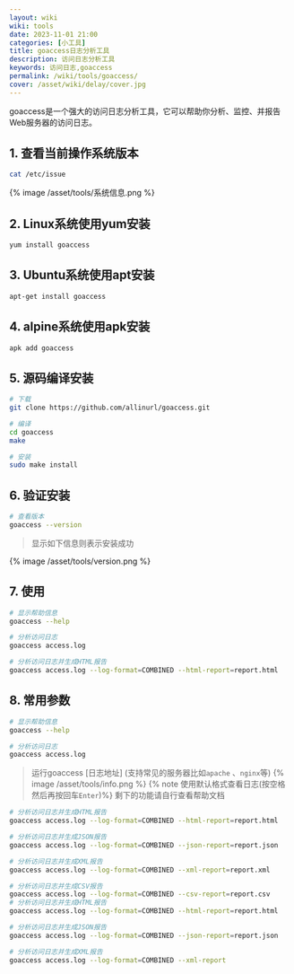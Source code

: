 ```yaml
---
layout: wiki
wiki: tools
date: 2023-11-01 21:00
categories: [小工具]
title: goaccess日志分析工具
description: 访问日志分析工具
keywords: 访问日志,goaccess
permalink: /wiki/tools/goaccess/
cover: /asset/wiki/delay/cover.jpg
---
```


goaccess是一个强大的访问日志分析工具，它可以帮助你分析、监控、并报告Web服务器的访问日志。

## 1. 查看当前操作系统版本

```bash
cat /etc/issue
```

{% image /asset/tools/系统信息.png %}
<!--more-->
## 2. Linux系统使用yum安装

```bash
yum install goaccess
```
## 3. Ubuntu系统使用apt安装
```bash
apt-get install goaccess
```
## 4. alpine系统使用apk安装
```bash
apk add goaccess
```

## 5. 源码编译安装

```bash
# 下载
git clone https://github.com/allinurl/goaccess.git

# 编译
cd goaccess
make

# 安装
sudo make install
```
## 6. 验证安装
```bash
# 查看版本
goaccess --version
```
> 显示如下信息则表示安装成功

{% image /asset/tools/version.png %}
## 7. 使用

```bash
# 显示帮助信息
goaccess --help

# 分析访问日志
goaccess access.log

# 分析访问日志并生成HTML报告
goaccess access.log --log-format=COMBINED --html-report=report.html
```
## 8. 常用参数

```bash
# 显示帮助信息
goaccess --help

# 分析访问日志
goaccess access.log
```
> 运行goaccess [日志地址] (支持常见的服务器比如`apache` 、`nginx`等)
{% image /asset/tools/info.png %}
{% note 使用默认格式查看日志(按空格然后再按回车`Enter`)%}
> 剩下的功能请自行查看帮助文档

```bash
# 分析访问日志并生成HTML报告
goaccess access.log --log-format=COMBINED --html-report=report.html

# 分析访问日志并生成JSON报告
goaccess access.log --log-format=COMBINED --json-report=report.json

# 分析访问日志并生成XML报告
goaccess access.log --log-format=COMBINED --xml-report=report.xml

# 分析访问日志并生成CSV报告
goaccess access.log --log-format=COMBINED --csv-report=report.csv
# 分析访问日志并生成HTML报告
goaccess access.log --log-format=COMBINED --html-report=report.html

# 分析访问日志并生成JSON报告
goaccess access.log --log-format=COMBINED --json-report=report.json

# 分析访问日志并生成XML报告
goaccess access.log --log-format=COMBINED --xml-report
```